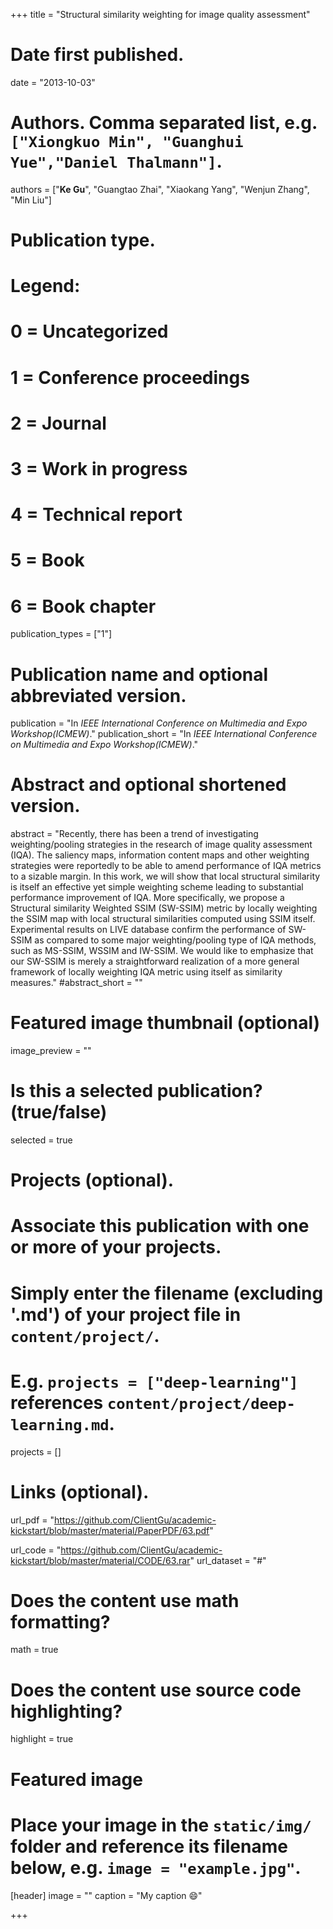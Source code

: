 +++
title = "Structural similarity weighting for image quality assessment"

# Date first published.
date = "2013-10-03"

# Authors. Comma separated list, e.g. `["Xiongkuo Min", "Guanghui Yue","Daniel Thalmann"]`.
authors = ["**Ke Gu**", "Guangtao Zhai", "Xiaokang Yang", "Wenjun Zhang", "Min Liu"]
# Publication type.
# Legend:
# 0 = Uncategorized
# 1 = Conference proceedings
# 2 = Journal
# 3 = Work in progress
# 4 = Technical report
# 5 = Book
# 6 = Book chapter
publication_types = ["1"]

# Publication name and optional abbreviated version.
publication = "In *IEEE International Conference on Multimedia and Expo Workshop(ICMEW)*."
publication_short = "In *IEEE International Conference on Multimedia and Expo Workshop(ICMEW)*."

# Abstract and optional shortened version.
abstract = "Recently, there has been a trend of investigating weighting/pooling strategies in the research of image quality assessment (IQA). The saliency maps, information content maps and other weighting strategies were reportedly to be able to amend performance of IQA metrics to a sizable margin. In this work, we will show that local structural similarity is itself an effective yet simple weighting scheme leading to substantial performance improvement of IQA. More specifically, we propose a Structural similarity Weighted SSIM (SW-SSIM) metric by locally weighting the SSIM map with local structural similarities computed using SSIM itself. Experimental results on LIVE database confirm the performance of SW-SSIM as compared to some major weighting/pooling type of IQA methods, such as MS-SSIM, WSSIM and IW-SSIM. We would like to emphasize that our SW-SSIM is merely a straightforward realization of a more general framework of locally weighting IQA metric using itself as similarity measures."
#abstract_short = ""

# Featured image thumbnail (optional)
image_preview = ""

# Is this a selected publication? (true/false)
selected = true

# Projects (optional).
#   Associate this publication with one or more of your projects.
#   Simply enter the filename (excluding '.md') of your project file in `content/project/`.
#   E.g. `projects = ["deep-learning"]` references `content/project/deep-learning.md`.
projects = []

# Links (optional).
url_pdf = "https://github.com/ClientGu/academic-kickstart/blob/master/material/PaperPDF/63.pdf"

url_code = "https://github.com/ClientGu/academic-kickstart/blob/master/material/CODE/63.rar"
url_dataset = "#"


# Does the content use math formatting?
math = true

# Does the content use source code highlighting?
highlight = true

# Featured image
# Place your image in the `static/img/` folder and reference its filename below, e.g. `image = "example.jpg"`.
[header]
image = ""
caption = "My caption 😄"

+++
